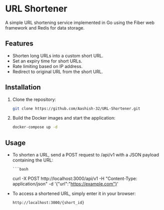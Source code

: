 # URL Shortener

A simple URL shortening service implemented in Go using the Fiber web framework and Redis for data storage.

## Features

- Shorten long URLs into a custom short URL.
- Set an expiry time for short URLs.
- Rate limiting based on IP address.
- Redirect to original URL from the short URL.

## Installation

1. Clone the repository:

   ```bash
   git clone https://github.com/Aashish-32/URL-Shortener.git 

2. Build the Docker images and start the application:

     ```bash
   docker-compose up -d

## Usage

- To shorten a URL, send a POST request to /api/v1 with a JSON payload containing the URL:

      ```bash
   curl -X POST http://localhost:3000/api/v1 -H "Content-Type: application/json" -d '{"url":"https://example.com"}'

- To access a shortened URL, simply enter it in your browser:
    ```bash
   http://localhost:3000/{short_id}

 


